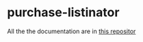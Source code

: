 # purchase-listinator

All the the documentation are in [this repositor](https://github.com/gumberss/FinanceControlinatorDocs/tree/main/Features/Purchase%20Listinator)
